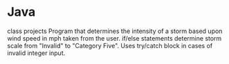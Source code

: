 # Java
class projects
Program that determines the intensity of a storm based upon wind speed in mph taken from the user.
if/else statements determine storm scale from "Invalid" to "Category Five".
Uses try/catch block in cases of invalid integer input.

